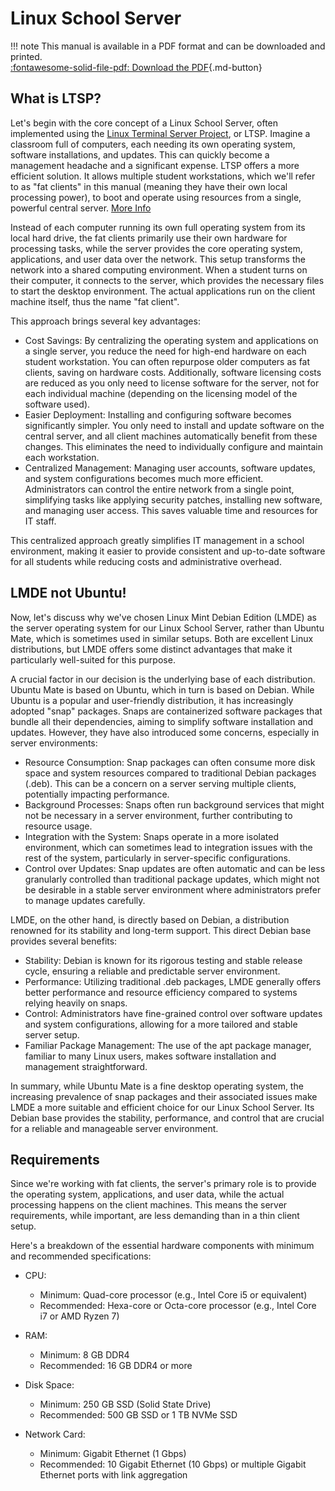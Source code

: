 # Linux School Server

!!! note
    This manual is available in a PDF format and can be downloaded and printed.<br>
    [:fontawesome-solid-file-pdf: Download the PDF](https://educational-tools.github.io/Linux-Manual/linux_man.pdf){.md-button}

## What is LTSP?
Let's begin with the core concept of a Linux School Server, often implemented using the [Linux Terminal Server Project](https://ltsp.org/), or LTSP. Imagine a classroom full of computers, each needing its own operating system, software installations, and updates. This can quickly become a management headache and a significant expense. LTSP offers a more efficient solution. It allows multiple student workstations, which we'll refer to as "fat clients" in this manual (meaning they have their own local processing power), to boot and operate using resources from a single, powerful central server. [More Info](https://en.wikipedia.org/wiki/Linux_Terminal_Server_Project)

Instead of each computer running its own full operating system from its local hard drive, the fat clients primarily use their own hardware for processing tasks, while the server provides the core operating system, applications, and user data over the network. This setup transforms the network into a shared computing environment. When a student turns on their computer, it connects to the server, which provides the necessary files to start the desktop environment. The actual applications run on the client machine itself, thus the name "fat client".

This approach brings several key advantages:

  * Cost Savings: By centralizing the operating system and applications on a single server, you reduce the need for high-end hardware on each student workstation. You can often repurpose older computers as fat clients, saving on hardware costs. Additionally, software licensing costs are reduced as you only need to license software for the server, not for each individual machine (depending on the licensing model of the software used).
  * Easier Deployment: Installing and configuring software becomes significantly simpler. You only need to install and update software on the central server, and all client machines automatically benefit from these changes. This eliminates the need to individually configure and maintain each workstation.
  * Centralized Management: Managing user accounts, software updates, and system configurations becomes much more efficient. Administrators can control the entire network from a single point, simplifying tasks like applying security patches, installing new software, and managing user access. This saves valuable time and resources for IT staff.

This centralized approach greatly simplifies IT management in a school environment, making it easier to provide consistent and up-to-date software for all students while reducing costs and administrative overhead.

## LMDE not Ubuntu!
Now, let's discuss why we've chosen Linux Mint Debian Edition (LMDE) as the server operating system for our Linux School Server, rather than Ubuntu Mate, which is sometimes used in similar setups. Both are excellent Linux distributions, but LMDE offers some distinct advantages that make it particularly well-suited for this purpose.

A crucial factor in our decision is the underlying base of each distribution. Ubuntu Mate is based on Ubuntu, which in turn is based on Debian. While Ubuntu is a popular and user-friendly distribution, it has increasingly adopted "snap" packages. Snaps are containerized software packages that bundle all their dependencies, aiming to simplify software installation and updates. However, they have also introduced some concerns, especially in server environments:

* Resource Consumption: Snap packages can often consume more disk space and system resources compared to traditional Debian packages (.deb). This can be a concern on a server serving multiple clients, potentially impacting performance.
* Background Processes: Snaps often run background services that might not be necessary in a server environment, further contributing to resource usage.
* Integration with the System: Snaps operate in a more isolated environment, which can sometimes lead to integration issues with the rest of the system, particularly in server-specific configurations.
* Control over Updates: Snap updates are often automatic and can be less granularly controlled than traditional package updates, which might not be desirable in a stable server environment where administrators prefer to manage updates carefully.

LMDE, on the other hand, is directly based on Debian, a distribution renowned for its stability and long-term support. This direct Debian base provides several benefits:

* Stability: Debian is known for its rigorous testing and stable release cycle, ensuring a reliable and predictable server environment.
* Performance: Utilizing traditional .deb packages, LMDE generally offers better performance and resource efficiency compared to systems relying heavily on snaps.
* Control: Administrators have fine-grained control over software updates and system configurations, allowing for a more tailored and stable server setup.
* Familiar Package Management: The use of the apt package manager, familiar to many Linux users, makes software installation and management straightforward.

In summary, while Ubuntu Mate is a fine desktop operating system, the increasing prevalence of snap packages and their associated issues make LMDE a more suitable and efficient choice for our Linux School Server. Its Debian base provides the stability, performance, and control that are crucial for a reliable and manageable server environment.

## Requirements
Since we're working with fat clients, the server's primary role is to provide the operating system, applications, and user data, while the actual processing happens on the client machines. This means the server requirements, while important, are less demanding than in a thin client setup.

Here's a breakdown of the essential hardware components with minimum and recommended specifications:

- CPU:
    *  Minimum: Quad-core processor (e.g., Intel Core i5 or equivalent)
    *  Recommended: Hexa-core or Octa-core processor (e.g., Intel Core i7 or AMD Ryzen 7)

- RAM:
    * Minimum: 8 GB DDR4
    * Recommended: 16 GB DDR4 or more

- Disk Space:
    * Minimum: 250 GB SSD (Solid State Drive)
    * Recommended: 500 GB SSD or 1 TB NVMe SSD

- Network Card:
    * Minimum: Gigabit Ethernet (1 Gbps)
    * Recommended: 10 Gigabit Ethernet (10 Gbps) or multiple Gigabit Ethernet ports with link aggregation